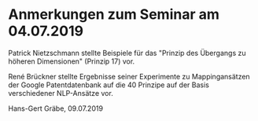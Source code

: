 # Anmerkungen zum Seminar am 04.07.2019

Patrick Nietzschmann stellte Beispiele für das "Prinzip des Übergangs zu
höheren Dimensionen" (Prinzip 17) vor.

René Brückner stellte Ergebnisse seiner Experimente zu Mappingansätzen der
Google Patentdatenbank auf die 40 Prinzipe auf der Basis verschiedener
NLP-Ansätze vor.


Hans-Gert Gräbe, 09.07.2019
